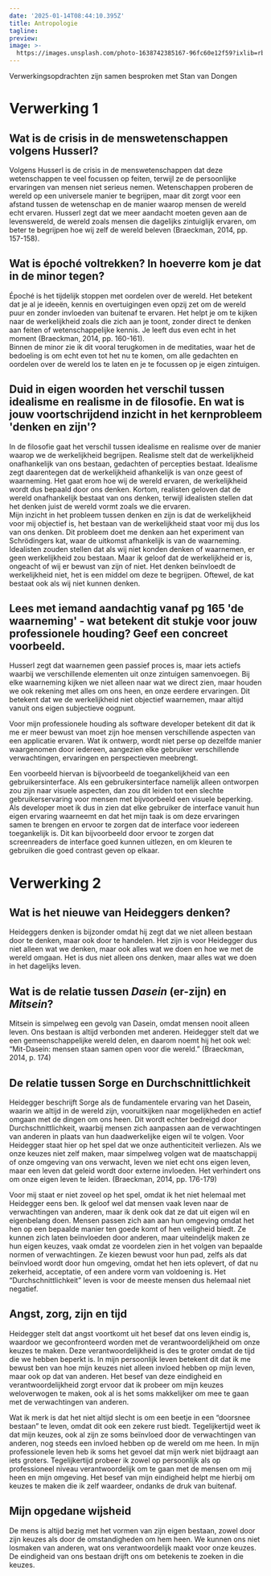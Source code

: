```yaml
---
date: '2025-01-14T08:44:10.395Z'
title: Antropologie
tagline: 
preview: 
image: >-
  https://images.unsplash.com/photo-1638742385167-96fc60e12f59?ixlib=rb-1.2.1&ixid=MnwxMjA3fDB8MHxwaG90by1wYWdlfHx8fGVufDB8fHx8&auto=format&fit=crop&w=1632&q=80
---
```

Verwerkingsopdrachten zijn samen besproken met Stan van Dongen

# Verwerking 1

## Wat is de crisis in de menswetenschappen volgens Husserl?

Volgens Husserl is de crisis in de menswetenschappen dat deze wetenschappen te veel focussen op feiten, terwijl ze de persoonlijke ervaringen van mensen niet serieus nemen. Wetenschappen proberen de wereld op een universele manier te begrijpen, maar dit zorgt voor een afstand tussen de wetenschap en de manier waarop mensen de wereld echt ervaren. Husserl zegt dat we meer aandacht moeten geven aan de levenswereld, de wereld zoals mensen die dagelijks zintuiglijk ervaren, om beter te begrijpen hoe wij zelf de wereld beleven (Braeckman, 2014, pp. 157-158).

## Wat is époché voltrekken? In hoeverre kom je dat in de minor tegen?

Époché is het tijdelijk stoppen met oordelen over de wereld. Het betekent dat je al je ideeën, kennis en overtuigingen even opzij zet om de wereld puur en zonder invloeden van buitenaf te ervaren. Het helpt je om te kijken naar de werkelijkheid zoals die zich aan je toont, zonder direct te denken aan feiten of wetenschappelijke kennis. Je leeft dus even echt in het moment (Braeckman, 2014, pp. 160-161).  
Binnen de minor zie ik dit vooral terugkomen in de meditaties, waar het de bedoeling is om echt even tot het nu te komen, om alle gedachten en oordelen over de wereld los te laten en je te focussen op je eigen zintuigen.

## Duid in eigen woorden het verschil tussen idealisme en realisme in de filosofie. En wat is jouw voortschrijdend inzicht in het kernprobleem 'denken en zijn'?

In de filosofie gaat het verschil tussen idealisme en realisme over de manier waarop we de werkelijkheid begrijpen. Realisme stelt dat de werkelijkheid onafhankelijk van ons bestaan, gedachten of percepties bestaat. Idealisme zegt daarentegen dat de werkelijkheid afhankelijk is van onze geest of waarneming. Het gaat erom hoe wij de wereld ervaren, de werkelijkheid wordt dus bepaald door ons denken. Kortom, realisten geloven dat de wereld onafhankelijk bestaat van ons denken, terwijl idealisten stellen dat het denken juist de wereld vormt zoals we die ervaren.  
Mijn inzicht in het probleem tussen denken en zijn is dat de werkelijkheid voor mij objectief is, het bestaan van de werkelijkheid staat voor mij dus los van ons denken. Dit probleem doet me denken aan het experiment van Schrödingers kat, waar de uitkomst afhankelijk is van de waarneming. Idealisten zouden stellen dat als wij niet konden denken of waarnemen, er geen werkelijkheid zou bestaan. Maar ik geloof dat de werkelijkheid er is, ongeacht of wij er bewust van zijn of niet. Het denken beïnvloedt de werkelijkheid niet, het is een middel om deze te begrijpen. Oftewel, de kat bestaat ook als wij niet kunnen denken.

## Lees met iemand aandachtig vanaf pg 165 'de waarneming' \- wat betekent dit stukje voor jouw professionele houding? Geef een concreet voorbeeld.

Husserl zegt dat waarnemen geen passief proces is, maar iets actiefs waarbij we verschillende elementen uit onze zintuigen samenvoegen. Bij elke waarneming kijken we niet alleen naar wat we direct zien, maar houden we ook rekening met alles om ons heen, en onze eerdere ervaringen. Dit betekent dat we de werkelijkheid niet objectief waarnemen, maar altijd vanuit ons eigen subjectieve oogpunt.

Voor mijn professionele houding als software developer betekent dit dat ik me er meer bewust van moet zijn hoe mensen verschillende aspecten van een applicatie ervaren. Wat ik ontwerp, wordt niet perse op dezelfde manier waargenomen door iedereen, aangezien elke gebruiker verschillende verwachtingen, ervaringen en perspectieven meebrengt.

Een voorbeeld hiervan is bijvoorbeeld de toegankelijkheid van een gebruikersinterface. Als een gebruikersinterface namelijk alleen ontworpen zou zijn naar visuele aspecten, dan zou dit leiden tot een slechte gebruikerservaring voor mensen met bijvoorbeeld een visuele beperking. Als developer moet ik dus in zien dat elke gebruiker de interface vanuit hun eigen ervaring waarneemt en dat het mijn taak is om deze ervaringen samen te brengen en ervoor te zorgen dat de interface voor iedereen toegankelijk is. Dit kan bijvoorbeeld door ervoor te zorgen dat screenreaders de interface goed kunnen uitlezen, en om kleuren te gebruiken die goed contrast geven op elkaar.

# Verwerking 2

## Wat is het nieuwe van Heideggers denken?

Heideggers denken is bijzonder omdat hij zegt dat we niet alleen bestaan door te denken, maar ook door te handelen. Het zijn is voor Heidegger dus niet alleen wat we denken, maar ook alles wat we doen en hoe we met de wereld omgaan. Het is dus niet alleen ons denken, maar alles wat we doen in het dagelijks leven.

## Wat is de relatie tussen *Dasein* (er-zijn) en *Mitsein*?

Mitsein is simpelweg een gevolg van Dasein, omdat mensen nooit alleen leven. Ons bestaan is altijd verbonden met anderen. Heidegger stelt dat we een gemeenschappelijke wereld delen, en daarom noemt hij het ook wel: “Mit-Dasein: mensen staan samen open voor die wereld.” (Braeckman, 2014, p. 174\)

## De relatie tussen Sorge en Durchschnittlichkeit

Heidegger beschrijft Sorge als de fundamentele ervaring van het Dasein, waarin we altijd in de wereld zijn, vooruitkijken naar mogelijkheden en actief omgaan met de dingen om ons heen. Dit wordt echter bedreigd door Durchschnittlichkeit, waarbij mensen zich aanpassen aan de verwachtingen van anderen in plaats van hun daadwerkelijke eigen wil te volgen. Voor Heidegger staat hier op het spel dat we onze authenticiteit verliezen. Als we onze keuzes niet zelf maken, maar simpelweg volgen wat de maatschappij of onze omgeving van ons verwacht, leven we niet echt ons eigen leven, maar een leven dat geleid wordt door externe invloeden. Het verhindert ons om onze eigen leven te leiden. (Braeckman, 2014, pp. 176-179)

Voor mij staat er niet zoveel op het spel, omdat ik het niet helemaal met Heidegger eens ben. Ik geloof wel dat mensen vaak leven naar de verwachtingen van anderen, maar ik denk ook dat ze dat uit eigen wil en eigenbelang doen. Mensen passen zich aan aan hun omgeving omdat het hen op een bepaalde manier ten goede komt of hen veiligheid biedt. Ze kunnen zich laten beïnvloeden door anderen, maar uiteindelijk maken ze hun eigen keuzes, vaak omdat ze voordelen zien in het volgen van bepaalde normen of verwachtingen. Ze kiezen bewust voor hun pad, zelfs als dat beïnvloed wordt door hun omgeving, omdat het hen iets oplevert, of dat nu zekerheid, acceptatie, of een andere vorm van voldoening is. Het “Durchschnittlichkeit” leven  is voor de meeste mensen dus helemaal niet negatief.

## Angst, zorg, zijn en tijd

Heidegger stelt dat angst voortkomt uit het besef dat ons leven eindig is, waardoor we geconfronteerd worden met de verantwoordelijkheid om onze keuzes te maken. Deze verantwoordelijkheid is des te groter omdat de tijd die we hebben beperkt is. In mijn persoonlijk leven betekent dit dat ik me bewust ben van hoe mijn keuzes niet alleen invloed hebben op mijn leven, maar ook op dat van anderen. Het besef van deze eindigheid en verantwoordelijkheid zorgt ervoor dat ik probeer om mijn keuzes weloverwogen te maken, ook al is het soms makkelijker om mee te gaan met de verwachtingen van anderen.

Wat ik merk is dat het niet altijd slecht is om een beetje in een “doorsnee bestaan” te leven, omdat dit ook een zekere rust biedt. Tegelijkertijd weet ik dat mijn keuzes, ook al zijn ze soms beïnvloed door de verwachtingen van anderen, nog steeds een invloed hebben op de wereld om me heen. In mijn professionele leven heb ik soms het gevoel dat mijn werk niet bijdraagt aan iets groters. Tegelijkertijd probeer ik zowel op persoonlijk als op professioneel niveau verantwoordelijk om te gaan met de mensen om mij heen en mijn omgeving. Het besef van mijn eindigheid helpt me hierbij om keuzes te maken die ik zelf waardeer, ondanks de druk van buitenaf.

## Mijn opgedane wijsheid

De mens is altijd bezig met het vormen van zijn eigen bestaan, zowel door zijn keuzes als door de omstandigheden om hem heen. We kunnen ons niet losmaken van anderen, wat ons verantwoordelijk maakt voor onze keuzes. De eindigheid van ons bestaan drijft ons om betekenis te zoeken in die keuzes.
